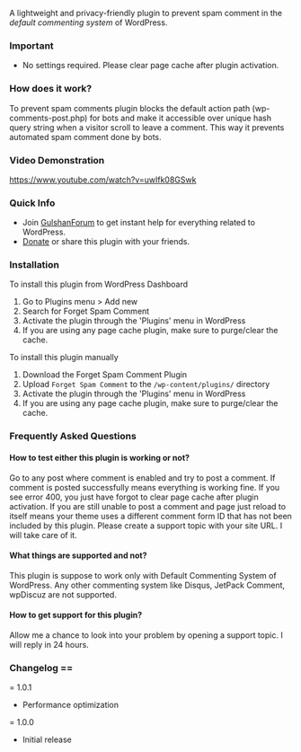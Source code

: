 A lightweight and privacy-friendly plugin to prevent spam comment in the *default commenting system* of WordPress.

### Important
* No settings required. Please clear page cache after plugin activation.

### How does it work? 
To prevent spam comments plugin blocks the default action path (wp-comments-post.php) for bots and make it accessible over unique hash query string when a visitor scroll to leave a comment. This way it prevents automated spam comment done by bots.

### Video Demonstration 

https://www.youtube.com/watch?v=uwIfk08GSwk

### Quick Info 

- Join [GulshanForum](https://help.gulshankumar.net/) to get instant help for everything related to WordPress.
- [Donate](https://paypal.me/thegulshankumar) or share this plugin with your friends.

### Installation 

To install this plugin from WordPress Dashboard

1. Go to Plugins menu > Add new
1. Search for Forget Spam Comment
1. Activate the plugin through the 'Plugins' menu in WordPress
1. If you are using any page cache plugin, make sure to purge/clear the cache.

To install this plugin manually

1. Download the Forget Spam Comment Plugin
1. Upload `Forget Spam Comment` to the `/wp-content/plugins/` directory
1. Activate the plugin through the 'Plugins' menu in WordPress
1. If you are using any page cache plugin, make sure to purge/clear the cache.

### Frequently Asked Questions

#### How to test either this plugin is working or not? 
Go to any post where comment is enabled and try to post a comment. If comment is posted successfully means everything is working fine. If you see error 400, you just have forgot to clear page cache after plugin activation. If you are still unable to post a comment and page just reload to itself means your theme uses a different comment form ID that has not been included by this plugin. Please create a support topic with your site URL. I will take care of it.

####  What things are supported and not? 
This plugin is suppose to work only with Default Commenting System of WordPress. Any other commenting system like Disqus, JetPack Comment, wpDiscuz are not supported. 

####  How to get support for this plugin?
Allow me a chance to look into your problem by opening a support topic. I will reply in 24 hours.

### Changelog ==

= 1.0.1
* Performance optimization

= 1.0.0
* Initial release
